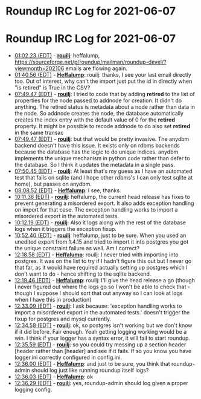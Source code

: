 # Roundup IRC Log for 2021-06-07 #
# Roundup IRC Log for 2021-06-07
* <a href="#01:02.23" id="01:02.23">01:02.23 (EDT)</a> - __[rouilj](https://github.com/rouilj)__: heffalump, <https://sourceforge.net/p/roundup/mailman/roundup-devel/?viewmonth=202106> emails are flowing again.
* <a href="#01:40.56" id="01:40.56">01:40.56 (EDT)</a> - __[Heffalump](https://github.com/Heffalump)__: rouilj: thanks, I see your last email directly too. Out of interest, why can't the import just put the id in directly when "is retired" is True in the CSV?
* <a href="#07:49.47" id="07:49.47">07:49.47 (EDT)</a> - __[rouilj](https://github.com/rouilj)__: I tried to code that by adding __retired__ to the list of properties for the node passed to addnode for creation. It didn't do anything. The retired status is metadata about a node rather than data in the node. So addnode creates the node, the database automatically creates the index entry with the default value of 0 for the __retired__ property. It might be possible to recode addnode to do also set __retired__ in the same transac
* <a href="#07:49.47" id="07:49.47">07:49.47 (EDT)</a> - __[rouilj](https://github.com/rouilj)__: but that would be pretty invasive. The anydbm backend doesn't have this issue. It exists only on rdbms backends because the database has the logic to do unique indices. anydbm implements the unique mechanism in python code rather than defer to the database. So I think it updates the metadata in a single pass.
* <a href="#07:50.45" id="07:50.45">07:50.45 (EDT)</a> - __[rouilj](https://github.com/rouilj)__: At least that's my guess as I have an automated test that fails on sqlite (and I hope other rdbms's I can only test sqlite at home), but passes on anydbm.
* <a href="#08:08.52" id="08:08.52">08:08.52 (EDT)</a> - __[Heffalump](https://github.com/Heffalump)__: I see, thanks.
* <a href="#10:11.36" id="10:11.36">10:11.36 (EDT)</a> - __[rouilj](https://github.com/rouilj)__: heffalump, the current head release has fixes to prevent generating a misordered export. It also adds exception handling on import for that case. The exception handling works to import a misordered export in the automated tests.
* <a href="#10:12.19" id="10:12.19">10:12.19 (EDT)</a> - __[rouilj](https://github.com/rouilj)__: Also it logs along with the rest of the database logs when it triggers the exception fixup.
* <a href="#10:52.40" id="10:52.40">10:52.40 (EDT)</a> - __[rouilj](https://github.com/rouilj)__: heffalump, just to be sure. When you used an unedited export from 1.4.15 and tried to import it into postgres you got the unique constraint failure as well. Am I correct?
* <a href="#12:18.58" id="12:18.58">12:18.58 (EDT)</a> - __[Heffalump](https://github.com/Heffalump)__: rouilj: I never tried with importing into postgres. It was on the list to try if I hadn't figure this out but I never go that far, as it would have required actually setting up postgres which I don't want to do - hence shifting to the sqlite backend.
* <a href="#12:19.46" id="12:19.46">12:19.46 (EDT)</a> - __[Heffalump](https://github.com/Heffalump)__: rouilj: I'll give the head release a go (though I never figured out where the logs go so I won't be able to check that - though I suppose I should sort that out anyway so I can look at logs when I have this in production)
* <a href="#12:33.09" id="12:33.09">12:33.09 (EDT)</a> - __[rouilj](https://github.com/rouilj)__: I ask because: 'exception handling works to import a misordered export in the automated tests.' doesn't trigger the fixup for postgres and mysql currently.
* <a href="#12:34.58" id="12:34.58">12:34.58 (EDT)</a> - __[rouilj](https://github.com/rouilj)__: ok, so postgres isn't working but we don't know if it did before. Fair enough. Yeah getting logging working would be a win. I think if your logger has a syntax error, it will fail to start roundup.
* <a href="#12:35.59" id="12:35.59">12:35.59 (EDT)</a> - __[rouilj](https://github.com/rouilj)__: so you could try messing up a section header [header rather than [header] and see if it fails. If so you know you have logger.ini correctly configured in config.ini.
* <a href="#12:36.00" id="12:36.00">12:36.00 (EDT)</a> - __[Heffalump](https://github.com/Heffalump)__: and just to be sure, you think that roundup-admin should log just like running roundup itself logs?
* <a href="#12:36.03" id="12:36.03">12:36.03 (EDT)</a> - __[Heffalump](https://github.com/Heffalump)__: ok
* <a href="#12:36.29" id="12:36.29">12:36.29 (EDT)</a> - __[rouilj](https://github.com/rouilj)__: yes, roundup-admin should log given a proper logging config.
